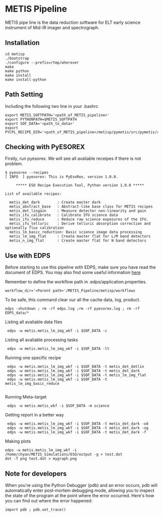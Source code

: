 # METIS Pipeline
METIS pipe line is the data reduction software for ELT early science instrument of Mid-IR imager and spectrograph.  

## Installation

```
cd metisp
./bootstrap
./configure --prefix=/tmp/wherever
make
make python
make install
make install-python
```


## Path Setting

Including the following two line in your .bashrc

```
export METIS_SOFTPATH='<path_of_METIS_pipeline>' 
export PYTHONPATH=$METIS_SOFTPATH
export SOF_DATA='<path_to_data>'
export PYCPL_RECIPE_DIR='<path_of_METIS_pipeline>/metisp/pymetis/src/pymetis/recipes/'
```
## Checking with PyESOREX

Firstly, run pyesorex.  We will see all avaliable receipes if there is not problem.

```
$ pyesorex --recipes
[ INFO  ] pyesorex: This is PyEsoRex, version 1.0.0.

     ***** ESO Recipe Execution Tool, Python version 1.0.0 *****

List of available recipes:

  metis_det_dark        : Create master dark
  metis_abstract_base   : Abstract-like base class for METIS recipes
  metis_det_lingain     : Measure detector non-linearity and gain
  metis_ifu_calibrate   : Calibrate IFU science data
  metis_ifu_reduce      : Reduce raw science exposures of the IFU.
  metis_ifu_telluric    : Derive telluric absorption correction and optionally flux calibration
  metis_lm_basic_reduction: Basic science image data processing
  metis_lm_img_flat     : Create master flat for L/M band detectors
  metis_n_img_flat      : Create master flat for N band detectors
```


## Use with EDPS
Before starting to use this pipeline with EDPS, make sure you have read the document of EDPS.  You may also 
find some useful information [here](https://it.overleaf.com/project/65c1ef845dddcc9a7247e46c)

Remember to define the workflow path in .edps/application.properties.

```
workflow_dir='<Parent path>'/METIS_Pipeline/metisp/workflows
```

To be safe, this command clear our all the cache data, log, product.
```
edps -shutdown ; rm -rf edps.log ;rm -rf pyesorex.log ; rm -rf EDPS_data/*
```

Listing all avaliable data files
```
 edps -w metis.metis_lm_img_wkf -i $SOF_DATA -c
```


Listing all avaliable processing tasks
```
 edps -w metis.metis_lm_img_wkf -i $SOF_DATA -lt
```

Running one specific recipe
```
 edps -w metis.metis_lm_img_wkf -i $SOF_DATA -t metis_det_detlin
 edps -w metis.metis_lm_img_wkf -i $SOF_DATA -t metis_det_dark
 edps -w metis.metis_lm_img_wkf -i $SOF_DATA -t metis_lm_img_flat
 edps -w metis.metis_lm_img_wkf -i $SOF_DATA -t metis_lm_img_basic_reduce
 
```

Running Meta-target
```
 edps -w metis.metis_wkf -i $SOF_DATA -m science 
```


Getting report in a better way
```
 edps -w metis.metis_lm_img_wkf -i $SOF_DATA -t metis_det_dark -od
 edps -w metis.metis_lm_img_wkf -i $SOF_DATA -t metis_det_dark -og
 edps -w metis.metis_lm_img_wkf -i $SOF_DATA -t metis_det_dark -f
```


Making plots
```
edps -w metis.metis_lm_img_wkf -i /home/chyan/METIS_Simulations/ESO/output -g > test.dot
dot -T png test.dot > mygraph.png
```

## Note for developers
When you're using the Python Debugger (pdb) and an error occurs, pdb will automatically enter post-mortem debugging mode, allowing you to inspect the state of the program at the point where the error occurred. Here's how you can find out where the error happened:
```
import pdb ; pdb.set_trace()
```